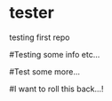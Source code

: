 tester
======

testing first repo

#Testing some info etc...

#Test some more...

#I want to roll this back...!